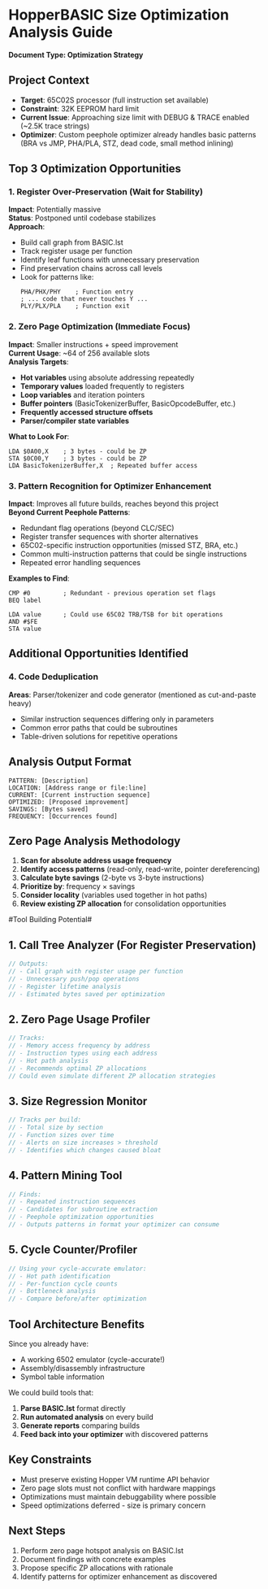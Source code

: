 # HopperBASIC Size Optimization Analysis Guide
**Document Type: Optimization Strategy**

## Project Context
- **Target**: 65C02S processor (full instruction set available)
- **Constraint**: 32K EEPROM hard limit
- **Current Issue**: Approaching size limit with DEBUG & TRACE enabled (~2.5K trace strings)
- **Optimizer**: Custom peephole optimizer already handles basic patterns (BRA vs JMP, PHA/PLA, STZ, dead code, small method inlining)

## Top 3 Optimization Opportunities

### 1. Register Over-Preservation (Wait for Stability)
**Impact**: Potentially massive  
**Status**: Postponed until codebase stabilizes  
**Approach**:
- Build call graph from BASIC.lst
- Track register usage per function
- Identify leaf functions with unnecessary preservation
- Find preservation chains across call levels
- Look for patterns like:
  ```
  PHA/PHX/PHY    ; Function entry
  ; ... code that never touches Y ...  
  PLY/PLX/PLA    ; Function exit
  ```

### 2. Zero Page Optimization (Immediate Focus)
**Impact**: Smaller instructions + speed improvement  
**Current Usage**: ~64 of 256 available slots  
**Analysis Targets**:
- **Hot variables** using absolute addressing repeatedly
- **Temporary values** loaded frequently to registers
- **Loop variables** and iteration pointers
- **Buffer pointers** (BasicTokenizerBuffer, BasicOpcodeBuffer, etc.)
- **Frequently accessed structure offsets**
- **Parser/compiler state variables**

**What to Look For**:
```
LDA $0A00,X    ; 3 bytes - could be ZP
STA $0C00,Y    ; 3 bytes - could be ZP
LDA BasicTokenizerBuffer,X  ; Repeated buffer access
```

### 3. Pattern Recognition for Optimizer Enhancement
**Impact**: Improves all future builds, reaches beyond this project  
**Beyond Current Peephole Patterns**:
- Redundant flag operations (beyond CLC/SEC)
- Register transfer sequences with shorter alternatives
- 65C02-specific instruction opportunities (missed STZ, BRA, etc.)
- Common multi-instruction patterns that could be single instructions
- Repeated error handling sequences

**Examples to Find**:
```
CMP #0         ; Redundant - previous operation set flags
BEQ label      

LDA value      ; Could use 65C02 TRB/TSB for bit operations
AND #$FE
STA value
```

## Additional Opportunities Identified

### 4. Code Deduplication
**Areas**: Parser/tokenizer and code generator (mentioned as cut-and-paste heavy)
- Similar instruction sequences differing only in parameters
- Common error paths that could be subroutines
- Table-driven solutions for repetitive operations

## Analysis Output Format
```
PATTERN: [Description]
LOCATION: [Address range or file:line]
CURRENT: [Current instruction sequence]
OPTIMIZED: [Proposed improvement]
SAVINGS: [Bytes saved]
FREQUENCY: [Occurrences found]
```

## Zero Page Analysis Methodology
1. **Scan for absolute address usage frequency**
2. **Identify access patterns** (read-only, read-write, pointer dereferencing)
3. **Calculate byte savings** (2-byte vs 3-byte instructions)
4. **Prioritize by**: frequency × savings
5. **Consider locality** (variables used together in hot paths)
6. **Review existing ZP allocation** for consolidation opportunities


#Tool Building Potential#


## 1. **Call Tree Analyzer** (For Register Preservation)
```csharp
// Outputs:
// - Call graph with register usage per function
// - Unnecessary push/pop operations
// - Register lifetime analysis
// - Estimated bytes saved per optimization
```

## 2. **Zero Page Usage Profiler**
```csharp
// Tracks:
// - Memory access frequency by address
// - Instruction types using each address
// - Hot path analysis
// - Recommends optimal ZP allocations
// Could even simulate different ZP allocation strategies
```

## 3. **Size Regression Monitor**
```csharp
// Tracks per build:
// - Total size by section
// - Function sizes over time
// - Alerts on size increases > threshold
// - Identifies which changes caused bloat
```

## 4. **Pattern Mining Tool**
```csharp
// Finds:
// - Repeated instruction sequences
// - Candidates for subroutine extraction
// - Peephole optimization opportunities
// - Outputs patterns in format your optimizer can consume
```

## 5. **Cycle Counter/Profiler**
```csharp
// Using your cycle-accurate emulator:
// - Hot path identification
// - Per-function cycle counts
// - Bottleneck analysis
// - Compare before/after optimization
```

## Tool Architecture Benefits

Since you already have:
- A working 6502 emulator (cycle-accurate!)
- Assembly/disassembly infrastructure
- Symbol table information

We could build tools that:
1. **Parse BASIC.lst** format directly
2. **Run automated analysis** on every build
3. **Generate reports** comparing builds
4. **Feed back into your optimizer** with discovered patterns


## Key Constraints
- Must preserve existing Hopper VM runtime API behavior
- Zero page slots must not conflict with hardware mappings
- Optimizations must maintain debuggability where possible
- Speed optimizations deferred - size is primary concern

## Next Steps
1. Perform zero page hotspot analysis on BASIC.lst
2. Document findings with concrete examples
3. Propose specific ZP allocations with rationale
4. Identify patterns for optimizer enhancement as discovered


